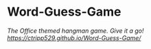 # Word-Guess-Game
<i>The Office<i> themed hangman game. Give it a go!
https://ctripp529.github.io/Word-Guess-Game/
